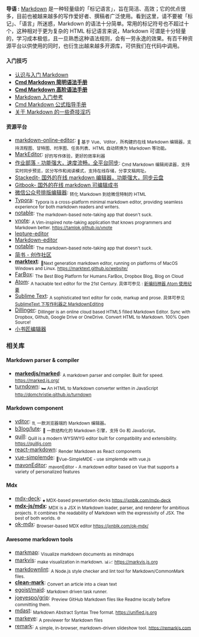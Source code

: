 **导语 :** [Markdown](https://zh.wikipedia.org/wiki/Markdown) 是一种轻量级的「标记语言」，旨在简洁、高效；它的优点很多，目前也被越来越多的写作爱好者、撰稿者广泛使用。看到这里，请不要被「标记」、「语言」所迷惑，Markdown 的语法十分简单。常用的标记符号也不超过十个，这种相对于更为复杂的 HTML 标记语言来说，Markdown 可谓是十分轻量的，学习成本极低，且一旦熟悉这种语法规则，会有一劳永逸的效果。有百千种资源平台以供使用的同时，也衍生出越来越多开源库，可供我们在代码中调用。

#### 入门技巧

- [认识与入门 Markdown](https://sspai.com/post/25137)
- [**Cmd Markdown 简明语法手册**](https://www.zybuluo.com/mdeditor?url=https://www.zybuluo.com/static/editor/md-help.markdown#cmd-markdown-简明语法手册)
- [**Cmd Markdown 高阶语法手册**](https://www.zybuluo.com/mdeditor?url=https://www.zybuluo.com/static/editor/md-help.markdown#cmd-markdown-高阶语法手册)
- [Markdown 入门参考](https://github.com/LearnShare/Learning-Markdown/blob/master/README.md)
- [Cmd Markdown 公式指导手册](https://www.zybuluo.com/codeep/note/163962)
- [关于 Markdown 的一些奇技淫巧](https://github.com/mzlogin/mzlogin.github.io/blob/master/_posts/2017-09-01-markdown-odd-skills.md)

#### 资源平台

- [markdown-online-editor](https://github.com/nicejade/markdown-online-editor): <sub>📝 基于 Vue、Vditor，所构建的在线 Markdown 编辑器，支持流程图、甘特图、时序图、任务列表、HTML 自动转换为 Markdown 等功能。</sub>
- [MarkEditor](https://nicelinks.site/post/5b055142e93ed2618cfac124): <sub>好的写作体验，更好的效率利器</sub>
- [作业部落 - 功能强大，速度流畅，全平台同步](https://nicelinks.site/post/5a5114df0b0ec0396863d7c1): <sub>Cmd Markdown 编辑阅读器，支持实时同步预览，区分写作和阅读模式，支持在线存储，分享文稿网址。</sub>
- [Stackedit- 国外的在线 markdown 编辑器，功能强大，同步云盘](https://stackedit.io)
- [Gitbook- 国外的在线 markdown 可编辑成书](https://www.gitbook.com)
- [微信公众号排版编辑器](https://github.com/lyricat/wechat-format): <sub>转化 Markdown 到给微信特制的 HTML</sub>
- [Typora](https://nicelinks.site/post/5cbc58707855f80ea42ea6a7): <sub>Typora is a cross-platform minimal markdown editor, providing seamless experience for both markdown readers and writers.</sub>
- [notable](https://github.com/notable/notable): <sub>The markdown-based note-taking app that doesn't suck.</sub>
- [vnote](https://github.com/tamlok/vnote): <sub>A Vim-inspired note-taking application that knows programmers and Markdown better. https://tamlok.github.io/vnote</sub>
- [lepture-editor](https://github.com/lepture/editor)
- [Markdown-editor](https://github.com/jbt/markdown-editor)
- [notable](https://github.com/fabiospampinato/notable): <sub>The markdown-based note-taking app that doesn't suck.</sub>
- [简书 - 创作社区](https://www.jianshu.com/)
- [**marktext**](https://github.com/marktext/marktext): <sub>📝Next generation markdown editor, running on platforms of MacOS Windows and Linux. https://marktext.github.io/website/</sub>
- [FarBox](https://www.farbox.com/): <sub>The Best Blog Platform for Humans.FarBox, Dropbox Blog, Blog on Cloud </sub>
- [Atom](https://atom.io/): <sub>A hackable text editor for the 21st Century. 具体可参见 : [新编码神器 Atom 使用纪要](https://jeffjade.com/2016/03/03/2016-03-02-how-to-use-atom/)</sub>
- [Sublime Text](https://www.sublimetext.com/): <sub>A sophisticated text editor for code, markup and prose. 具体可参见 [SublimeText 下写作利器之 MarkdownEditing](https://jeffjade.com/2015/08/28/2015-08-28-Write-Morkdown/)</sub>
- [Dillinger](https://dillinger.io/): <sub>Dillinger is an online cloud based HTML5 filled Markdown Editor. Sync with Dropbox, Github, Google Drive or OneDrive. Convert HTML to Markdown. 100% Open Source!</sub>
- [小书匠编辑器](http://soft.xiaoshujiang.com/)

### 相关库

#### Markdown parser & compiler

- [**markedjs/marked**](https://github.com/markedjs/marked): <sub>A markdown parser and compiler. Built for speed. https://marked.js.org/</sub>
- [turndown](https://github.com/domchristie/turndown): <sub>🛏 An HTML to Markdown converter written in JavaScript http://domchristie.github.io/turndown </sub>

#### Markdown component

- [vditor](https://github.com/b3log/vditor): <sub>♏ 一款浏览器端的 Markdown 编辑器。</sub>
- [b3log/lute](https://github.com/b3log/lute): <sub>🎼 一款结构化的 Markdown 引擎，支持 Go 和 JavaScript。</sub>
- [quill](https://github.com/quilljs/quill): <sub>Quill is a modern WYSIWYG editor built for compatibility and extensibility. https://quilljs.com</sub>
- [react-markdown](https://github.com/rexxars/react-markdown): <sub>Render Markdown as React components </sub>
- [vue-simplemde](https://github.com/F-loat/vue-simplemde): <sub>📝Vue-SimpleMDE - use simplemde with vue.js </sub>
- [mavonEditor](https://github.com/hinesboy/mavonEditor): <sub>mavonEditor - A markdown editor based on Vue that supports a variety of personalized features</sub>

#### Mdx

- [mdx-deck](https://github.com/jxnblk/mdx-deck): <sub>♠️ MDX-based presentation decks https://jxnblk.com/mdx-deck</sub>
- [**mdx-js/mdx**](https://github.com/mdx-js/mdx): <sub>MDX is a JSX in Markdown loader, parser, and renderer for ambitious projects. It combines the readability of Markdown with the expressivity of JSX. The best of both worlds. 🌐</sub>
- [ok-mdx](https://github.com/jxnblk/ok-mdx): <sub>Browser-based MDX editor https://jxnblk.com/ok-mdx/</sub>

#### **Awesome markdown tools**

- [markmap](https://github.com/dundalek/markmap): <sub>Visualize markdown documents as mindmaps</sub>
- [markvis](https://github.com/geekplux/markvis): <sub>make visualization in markdown. 📊📈 https://markvis.js.org</sub>
- [markdownlint](https://github.com/DavidAnson/markdownlint): <sub>A Node.js style checker and lint tool for Markdown/CommonMark files.</sub>
- [**clean-mark**](https://github.com/croqaz/clean-mark): <sub>Convert an article into a clean text</sub>
- [egoist/maid](https://github.com/egoist/maid): <sub>Markdown driven task runner.</sub>
- [joeyespo/grip](https://github.com/joeyespo/grip): <sub>Preview GitHub Markdown files like Readme locally before committing them.</sub>
- [mdast](https://github.com/syntax-tree/mdast): <sub>Markdown Abstract Syntax Tree format. https://unified.js.org</sub>
- [markeye](https://github.com/vesparny/markeye): <sub>A previewer for Markdown files</sub>
- [remark](https://github.com/gnab/remark): <sub>A simple, in-browser, markdown-driven slideshow tool. https://remarkjs.com</sub>
